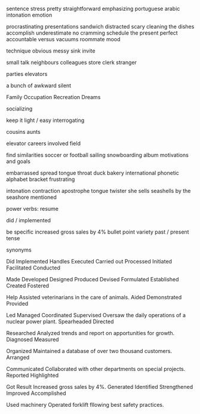 sentence stress
pretty straightforward
emphasizing
portuguese
arabic
intonation
emotion

procrastinating
presentations
sandwich
distracted
scary
cleaning the dishes
accomplish
underestimate
no cramming
schedule
the present perfect
accountable
versus
vacuums
roommate
mood

technique
obvious
messy
sink
invite


small talk
neighbours
colleagues
store clerk
stranger

parties
elevators

a bunch of
awkward
silent


Family
Occupation 
Recreation
Dreams

socializing

keep it light / easy
interrogating

cousins
aunts


elevator
careers
involved
field

find similarities
soccer or football
sailing
snowboarding
album
motivations and goals






embarrassed
spread
tongue
throat
duck
bakery
international phonetic alphabet
bracket
frustrating

intonation
contraction
apostrophe
tongue twister
she sells seashells by the seashore 
mentioned

power verbs: resume

did / implemented

be specific
increased gross sales by 4%
bullet point
variety
past / present tense

synonyms


Did
Implemented
Handles
Executed
Carried out
Processed
Initiated
Facilitated
Conducted

Made
Developed
Designed
Produced
Devised
Formulated
Established
Created
Fostered


Help
Assisted veterinarians in the care of animals.
Aided
Demonstrated
Provided


Led
Managed
Coordinated
Supervised
Oversaw the daily operations of a nuclear power plant.
Spearheaded
Directed


Researched
Analyzed trends and report on apportunities for growth.
Diagnosed
Measured


Organized
Maintained a database of over two thousand customers.
Arranged


Communicated
Collaborated with other departments on special projects.
Reported
Highlighted

Got Result
Increased gross sales by 4%.
Generated
Identified
Strengthened
Improved
Accomplished

Used
machinery
Operated forklift fllowing best safety practices.


